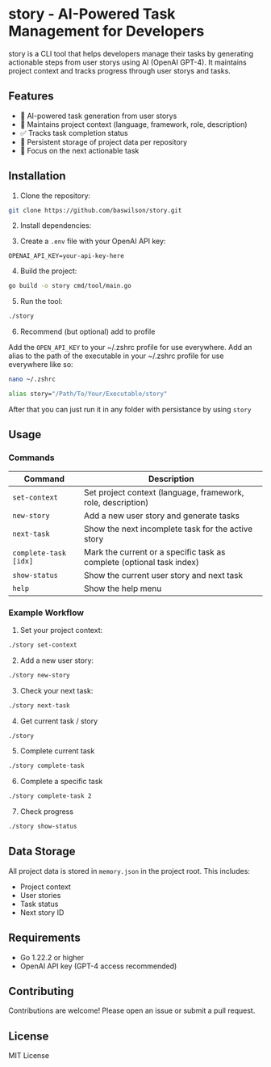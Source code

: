 # story - AI-Powered Task Management for Developers

story is a CLI tool that helps developers manage their tasks by generating actionable steps from user storys using AI (OpenAI GPT-4). It maintains project context and tracks progress through user storys and tasks.

## Features

-   🧠 AI-powered task generation from user storys
-   📝 Maintains project context (language, framework, role, description)
-   ✅ Tracks task completion status
-   💾 Persistent storage of project data per repository
-   🎯 Focus on the next actionable task

## Installation

1. Clone the repository:

```bash
git clone https://github.com/baswilson/story.git
```

2. Install dependencies:

3. Create a `.env` file with your OpenAI API key:

```env
OPENAI_API_KEY=your-api-key-here
```

4. Build the project:

```bash
go build -o story cmd/tool/main.go
```

5. Run the tool:

```bash
./story
```

6. Recommend (but optional) add to profile

Add the `OPEN_API_KEY` to your ~/.zshrc profile for use everywhere. Add an alias to the path of the executable in your ~/.zshrc profile for use everywhere like so:

```bash
nano ~/.zshrc
```

```bash
alias story="/Path/To/Your/Executable/story"
```

After that you can just run it in any folder with persistance by using `story`

## Usage

### Commands

| Command               | Description                                                           |
| --------------------- | --------------------------------------------------------------------- |
| `set-context`         | Set project context (language, framework, role, description)          |
| `new-story`           | Add a new user story and generate tasks                               |
| `next-task`           | Show the next incomplete task for the active story                    |
| `complete-task [idx]` | Mark the current or a specific task as complete (optional task index) |
| `show-status`         | Show the current user story and next task                             |
| `help`                | Show the help menu                                                    |

### Example Workflow

1. Set your project context:

```bash
./story set-context
```

2. Add a new user story:

```bash
./story new-story
```

3. Check your next task:

```bash
./story next-task
```

4. Get current task / story

```bash
./story
```

5. Complete current task

```bash
./story complete-task
```

6. Complete a specific task

```bash
./story complete-task 2
```

7. Check progress

```bash
./story show-status
```

## Data Storage

All project data is stored in `memory.json` in the project root. This includes:

-   Project context
-   User stories
-   Task status
-   Next story ID

## Requirements

-   Go 1.22.2 or higher
-   OpenAI API key (GPT-4 access recommended)

## Contributing

Contributions are welcome! Please open an issue or submit a pull request.

## License

MIT License
